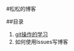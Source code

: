 #松松的博客

##目录

1. [git操作的学习](https://github.com/DengSongsong/Blogs/blob/master/articles/git%E6%93%8D%E4%BD%9C%E5%AD%A6%E4%B9%A0.md)
2. 如何使用Issues写博客